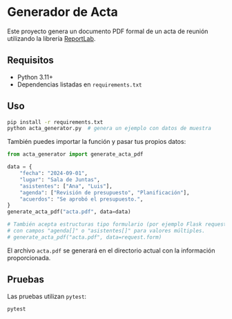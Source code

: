 # Generador de Acta

Este proyecto genera un documento PDF formal de un acta de reunión utilizando la librería [ReportLab](https://www.reportlab.com/).

## Requisitos

- Python 3.11+
- Dependencias listadas en `requirements.txt`

## Uso

```bash
pip install -r requirements.txt
python acta_generator.py  # genera un ejemplo con datos de muestra
```

También puedes importar la función y pasar tus propios datos:

```python
from acta_generator import generate_acta_pdf

data = {
    "fecha": "2024-09-01",
    "lugar": "Sala de Juntas",
    "asistentes": ["Ana", "Luis"],
    "agenda": ["Revisión de presupuesto", "Planificación"],
    "acuerdos": "Se aprobó el presupuesto.",
}
generate_acta_pdf("acta.pdf", data=data)

# También acepta estructuras tipo formulario (por ejemplo Flask request.form)
# con campos "agenda[]" o "asistentes[]" para valores múltiples.
# generate_acta_pdf("acta.pdf", data=request.form)
```

El archivo `acta.pdf` se generará en el directorio actual con la información proporcionada.

## Pruebas

Las pruebas utilizan `pytest`:

```bash
pytest
```
